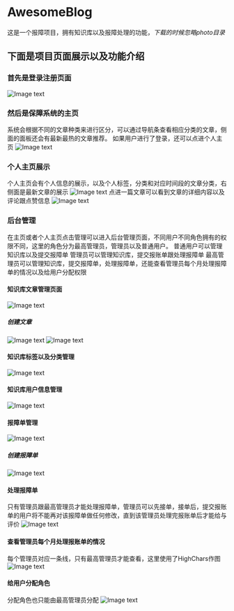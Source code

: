 # AwesomeBlog
这是一个报障项目，拥有知识库以及报障处理的功能，*下载的时候忽略photo目录*

## 下面是项目页面展示以及功能介绍
### 首先是登录注册页面
![Image text](https://github.com/Traeric/AwesomeBlog/blob/master/photo/1.jpg?raw=true)
### 然后是保障系统的主页
系统会根据不同的文章种类来进行区分，可以通过导航条查看相应分类的文章，侧面的面板还会有最新最热的文章推荐。
如果用户进行了登录，还可以点进个人主页
![Image text](https://github.com/Traeric/AwesomeBlog/blob/master/photo/2.png?raw=true)
### 个人主页展示
个人主页会有个人信息的展示，以及个人标签，分类和对应时间段的文章分类，右侧面是最新文章的展示
![Image text](https://github.com/Traeric/AwesomeBlog/blob/master/photo/3.png?raw=true)
点进一篇文章可以看到文章的详细内容以及评论跟点赞信息
![Image text](https://github.com/Traeric/AwesomeBlog/blob/master/photo/4.png?raw=true)
### 后台管理
在主页或者个人主页点击管理可以进入后台管理页面，不同用户不同角色拥有的权限不同，这里的角色分为最高管理员，管理员以及普通用户。
普通用户可以管理知识库以及提交报障单
管理员可以管理知识库，提交报账单跟处理报障单
最高管理员可以管理知识库，提交报障单，处理报障单，还能查看管理员每个月处理报障单的情况以及给用户分配权限
#### 知识库文章管理页面
![Image text](https://github.com/Traeric/AwesomeBlog/blob/master/photo/5.png?raw=true)
##### 创建文章
![Image text](https://github.com/Traeric/AwesomeBlog/blob/master/photo/13.png?raw=true)
![Image text](https://github.com/Traeric/AwesomeBlog/blob/master/photo/14.png?raw=true)
#### 知识库标签以及分类管理
![Image text](https://github.com/Traeric/AwesomeBlog/blob/master/photo/6.png?raw=true)
#### 知识库用户信息管理
![Image text](https://github.com/Traeric/AwesomeBlog/blob/master/photo/7.png?raw=true)
#### 报障单管理
![Image text](https://github.com/Traeric/AwesomeBlog/blob/master/photo/8.png?raw=true)
##### 创建报障单
![Image text](https://github.com/Traeric/AwesomeBlog/blob/master/photo/9.png?raw=true)
#### 处理报障单
只有管理员跟最高管理员才能处理报障单，管理员可以先接单，接单后，提交报账单的用户将不能再对该报障单做任何修改，直到该管理员处理完报账单后才能给与评价
![Image text](https://github.com/Traeric/AwesomeBlog/blob/master/photo/10.png?raw=true)
#### 查看管理员每个月处理报账单的情况
每个管理员对应一条线，只有最高管理员才能查看，这里使用了HighChars作图
![Image text](https://github.com/Traeric/AwesomeBlog/blob/master/photo/11.png?raw=true)
#### 给用户分配角色
分配角色也只能由最高管理员分配
![Image text](https://github.com/Traeric/AwesomeBlog/blob/master/photo/12.png?raw=true)




